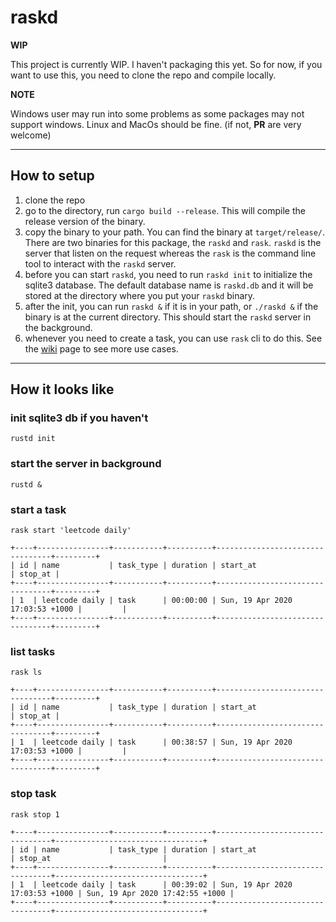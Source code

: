 # raskd

**WIP**

This project is currently WIP. I haven't packaging this yet. So for now, if you
want to use this, you need to clone the repo and compile locally.

**NOTE**

Windows user may run into some problems as some packages may not support
windows. Linux and MacOs should be fine. (if not, **PR** are very welcome)

---

## How to setup

1. clone the repo 
2. go to the directory, run `cargo build --release`. This will compile the
   release version of the binary.
3. copy the binary to your path. You can find the binary at `target/release/`.
   There are two binaries for this package, the `raskd` and `rask`. `raskd` is
   the server that listen on the request whereas the `rask` is the command line
   tool to interact with the `raskd` server.
4. before you can start `raskd`, you need to run `raskd init` to initialize the
   sqlite3 database. The default database name is `raskd.db` and it will be
   stored at the directory where you put your `raskd` binary.
5. after the init, you can run `raskd &` if it is in your path, or `./raskd &`
   if the binary is at the current directory. This should start the `raskd`
   server in the background.
6. whenever you need to create a task, you can use `rask` cli to do this. See
   the [wiki](https://github.com/LMJW/raskd/wiki) page to see more use cases.

---

## How it looks like

### init sqlite3 db if you haven't
```
rustd init
```

### start the server in background
```
rustd &
```

### start a task
```
rask start 'leetcode daily'

+----+----------------+-----------+----------+---------------------------------+---------+
| id | name           | task_type | duration | start_at                        | stop_at |
+----+----------------+-----------+----------+---------------------------------+---------+
| 1  | leetcode daily | task      | 00:00:00 | Sun, 19 Apr 2020 17:03:53 +1000 |         |
+----+----------------+-----------+----------+---------------------------------+---------+
```

### list tasks
```
rask ls

+----+----------------+-----------+----------+---------------------------------+---------+
| id | name           | task_type | duration | start_at                        | stop_at |
+----+----------------+-----------+----------+---------------------------------+---------+
| 1  | leetcode daily | task      | 00:38:57 | Sun, 19 Apr 2020 17:03:53 +1000 |         |
+----+----------------+-----------+----------+---------------------------------+---------+
```

### stop task
```
rask stop 1

+----+----------------+-----------+----------+---------------------------------+---------------------------------+
| id | name           | task_type | duration | start_at                        | stop_at                         |
+----+----------------+-----------+----------+---------------------------------+---------------------------------+
| 1  | leetcode daily | task      | 00:39:02 | Sun, 19 Apr 2020 17:03:53 +1000 | Sun, 19 Apr 2020 17:42:55 +1000 |
+----+----------------+-----------+----------+---------------------------------+---------------------------------+
```
